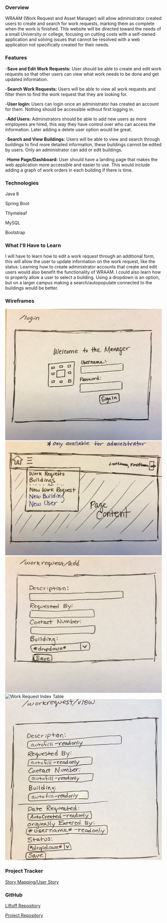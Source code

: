 
### Overview
WRAAM (Work Request and Asset Manager) will allow administrator created users to create and search for work requests, marking them as complete when the work is finished. This website will be directed toward the needs of a small University or college, focusing on cutting costs with a self-owned application and solving issues that cannot be resolved with a web application not specifically created for their needs. 

### Features
-**Save and Edit Work Requests:** User should be able to create and edit work requests so that other users can view what work needs to be done and get updated information.

-**Search Work Requests:** Users will be able to view all work requests and filter them to find the work request that they are looking for.

-**User login:** Users can login once an administrator has created an account for them. Nothing should be accessible without first logging in. 

-**Add Users:** Adminstrators should be able to add new users as more employees are hired, this way they have control over who can access the information. Later adding a delete user option would be great.

-**Search and View Buildings:** Users will be able to view and search through buildings to find more detailed information, these buildings cannot be edited by users. Only an administrator can add or edit buildings.

-**Home Page/Dashboard:** User should have a landing page that makes the web application more accessible and easier to use. This would include adding a graph of work orders in each building if there is time.

### Technologies
Java 8

Spring Boot

Thymeleaf

MySQL

Bootstrap

### What I'll Have to Learn
I will have to learn how to edit a work request through an additional form, this will
allow the user to update information on the work request, like the status.
Learning how to create administrator accounts that create and edit users would also benefit
the functionality of WRAAM.
I could also learn how to properly allow a user to select a building.
Using a dropdown is an option, but on a larger campus making a search/autopopulate
connected to the buildings would be better.

### Wireframes

![Login WireFrame](/wireframes/login.jpg)
![Navbar WireFrame](/wireframes/navbar.jpg)
![Add Work Request WireFrame](/wireframes/add_work_request.jpg)
![Work Request Index Table](/wireframse/work_request_table.jpg)
![View a Work Request](/wireframes/view_work_request.jpg)

### Project Tracker
[Story Mapping/User Story](https://www.pivotaltracker.com/n/projects/2184785)

### GitHub
[Liftoff Repository](https://github.com/amanda7641/liftoff-assignments)

[Project Repository](https://github.com/amanda7641/WRAAM)

